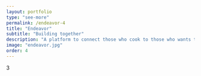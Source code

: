```yaml
---
layout: portfolio
type: "see-more"
permalink: /endeavor-4
title: "Endeavor"
subtitle: "Building together"
description: "A platform to connect those who cook to those who wants to eat well. Cook that cake, pie, cookies, the secret recipe of your family, or your healthy meal and earn money by selling to those who do not want to spend money eating in restaurants. It is easy and practical and you can also help your neighbors."
image: "endeavor.jpg"
order: 4
---
```


3
